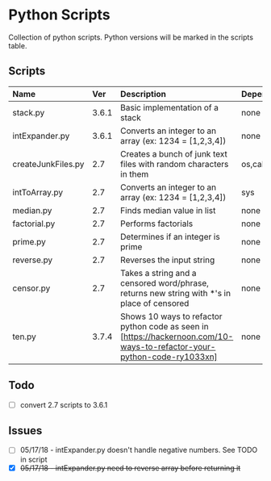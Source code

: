 # Python Scripts
Collection of python scripts. Python versions will be marked in the scripts table.

## Scripts
| Name	        | Ver | Description	| Dependencies |
|:------------- |:--- |:----------- |:------------ |
| stack.py      | 3.6.1 | Basic implementation of a stack | none |
| intExpander.py | 3.6.1 | Converts an integer to an array (ex: 1234 = [1,2,3,4]) | none |
| createJunkFiles.py | 2.7 | Creates a bunch of junk text files with random characters in them | os,calendar,time |
| intToArray.py | 2.7 | Converts an integer to an array (ex: 1234 = [1,2,3,4]) | sys |
| median.py | 2.7 | Finds median value in list | none |
| factorial.py | 2.7 | Performs factorials | none |
| prime.py | 2.7 | Determines if an integer is prime | none |
| reverse.py | 2.7 | Reverses the input string | none |
| censor.py | 2.7 | Takes a string and a censored word/phrase, returns new string with \*'s in place of censored | none |
| ten.py | 3.7.4 | Shows 10 ways to refactor python code as seen in [https://hackernoon.com/10-ways-to-refactor-your-python-code-ry1033xn] | none |

## Todo
- [ ] convert 2.7 scripts to 3.6.1

## Issues
- [ ] 05/17/18 - intExpander.py doesn't handle negative numbers. See TODO in script
- [X] ~~05/17/18 - intExpander.py need to reverse array before returning it~~
